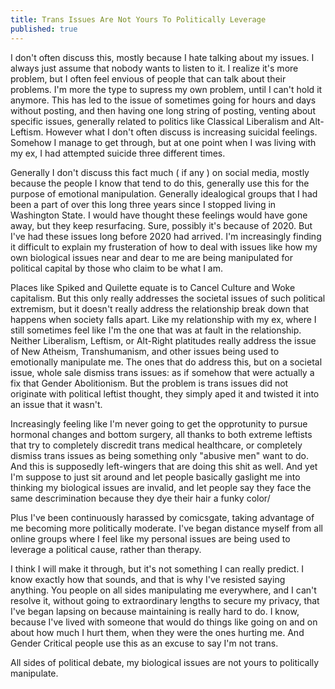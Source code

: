```yaml
---
title: Trans Issues Are Not Yours To Politically Leverage
published: true
---
```

I don't often discuss this, mostly because I hate talking about my issues. I always just assume that nobody wants to listen to it. I realize it's more problem, but I often feel envious of people that can talk about their problems. I'm more the type to supress my own problem, until I can't hold it anymore. This has led to the issue of sometimes going for hours and days without posting, and then having one long string of posting, venting about specific issues, generally related to politics like Classical Liberalism and Alt-Leftism. However what I don't often discuss is increasing suicidal feelings. Somehow I manage to get through, but at one point when I was living with my ex, I had attempted suicide three different times.

Generally I don't discuss this fact much ( if any ) on social media, mostly because the people I know that tend to do this, generally use this for the purpose of emotional manipulation. Generally idealogical groups that I had been a part of over this long three years since I stopped living in Washington State. I would have thought these feelings would have gone away, but they keep resurfacing. Sure, possibly it's because of 2020. But I've had these issues long before 2020 had arrived. I'm increasingly finding it difficult to explain my frusteration of how to deal with issues like how my own biological issues near and dear to me are being manipulated for political capital by those who claim to be what I am.

Places like Spiked and Quilette equate is to Cancel Culture and Woke capitalism. But this only really addresses the societal issues of such political extremism, but it doesn't really address the relationship break down that happens when society falls apart. Like my relationship with my ex, where I still sometimes feel like I'm the one that was at fault in the relationship. Neither Liberalism, Leftism, or Alt-Right platitudes really address the issue of New Atheism, Transhumanism, and other issues being used to emotionally manipulate me. The ones that do address this, but on a societal issue, whole sale dismiss trans issues: as if somehow that were actually a fix that Gender Abolitionism. But the problem is trans issues did not originate with political leftist thought, they simply aped it and twisted it into an issue that it wasn't.

Increasingly feeling like I'm never going to get the opprotunity to pursue hormonal changes and bottom surgery, all thanks to both extreme leftists that try to completely discredit trans medical healthcare, or completely dismiss trans issues as being something only "abusive men" want to do. And this is supposedly left-wingers that are doing this shit as well. And yet I'm suppose to just sit around and let people basically gaslight me into thinking my biological issues are invalid, and let people say they face the same descrimination because they dye their hair a funky color/

Plus I've been continuously harassed by comicsgate, taking advantage of me becoming more politically moderate. I've began distance myself from all online groups where I feel like my personal issues are being used to leverage a political cause, rather than therapy.

I think I will make it through, but it's not something I can really predict. I know exactly how that sounds, and that is why I've resisted saying anything. You people on all sides manipulating me everywhere, and I can't resolve it, without going to extraordinary lengths to secure my privacy, that I've began lapsing on because maintaining is really hard to do. I know, because I've lived with someone that would do things like going on and on about how much I hurt them, when they were the ones hurting me. And Gender Critical people use this as an excuse to say I'm not trans.

All sides of political debate, my biological issues are not yours to politically manipulate.
